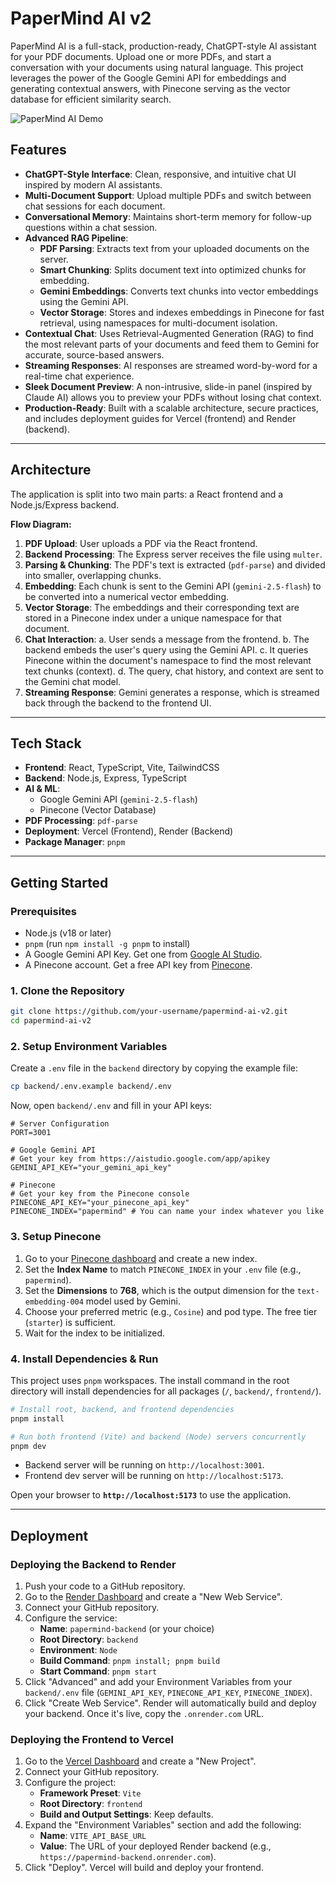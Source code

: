
# PaperMind AI v2

PaperMind AI is a full-stack, production-ready, ChatGPT-style AI assistant for your PDF documents. Upload one or more PDFs, and start a conversation with your documents using natural language. This project leverages the power of the Google Gemini API for embeddings and generating contextual answers, with Pinecone serving as the vector database for efficient similarity search.

![PaperMind AI Demo](https://storage.googleapis.com/maker-suite-assets/project-previews/papermind-demo.gif)

## Features

- **ChatGPT-Style Interface**: Clean, responsive, and intuitive chat UI inspired by modern AI assistants.
- **Multi-Document Support**: Upload multiple PDFs and switch between chat sessions for each document.
- **Conversational Memory**: Maintains short-term memory for follow-up questions within a chat session.
- **Advanced RAG Pipeline**:
    - **PDF Parsing**: Extracts text from your uploaded documents on the server.
    - **Smart Chunking**: Splits document text into optimized chunks for embedding.
    - **Gemini Embeddings**: Converts text chunks into vector embeddings using the Gemini API.
    - **Vector Storage**: Stores and indexes embeddings in Pinecone for fast retrieval, using namespaces for multi-document isolation.
- **Contextual Chat**: Uses Retrieval-Augmented Generation (RAG) to find the most relevant parts of your documents and feed them to Gemini for accurate, source-based answers.
- **Streaming Responses**: AI responses are streamed word-by-word for a real-time chat experience.
- **Sleek Document Preview**: A non-intrusive, slide-in panel (inspired by Claude AI) allows you to preview your PDFs without losing chat context.
- **Production-Ready**: Built with a scalable architecture, secure practices, and includes deployment guides for Vercel (frontend) and Render (backend).

---

## Architecture

The application is split into two main parts: a React frontend and a Node.js/Express backend.

**Flow Diagram:**
1.  **PDF Upload**: User uploads a PDF via the React frontend.
2.  **Backend Processing**: The Express server receives the file using `multer`.
3.  **Parsing & Chunking**: The PDF's text is extracted (`pdf-parse`) and divided into smaller, overlapping chunks.
4.  **Embedding**: Each chunk is sent to the Gemini API (`gemini-2.5-flash`) to be converted into a numerical vector embedding.
5.  **Vector Storage**: The embeddings and their corresponding text are stored in a Pinecone index under a unique namespace for that document.
6.  **Chat Interaction**:
    a. User sends a message from the frontend.
    b. The backend embeds the user's query using the Gemini API.
    c. It queries Pinecone within the document's namespace to find the most relevant text chunks (context).
    d. The query, chat history, and context are sent to the Gemini chat model.
7.  **Streaming Response**: Gemini generates a response, which is streamed back through the backend to the frontend UI.

---

## Tech Stack

- **Frontend**: React, TypeScript, Vite, TailwindCSS
- **Backend**: Node.js, Express, TypeScript
- **AI & ML**:
    - Google Gemini API (`gemini-2.5-flash`)
    - Pinecone (Vector Database)
- **PDF Processing**: `pdf-parse`
- **Deployment**: Vercel (Frontend), Render (Backend)
- **Package Manager**: `pnpm`

---

## Getting Started

### Prerequisites

- Node.js (v18 or later)
- `pnpm` (run `npm install -g pnpm` to install)
- A Google Gemini API Key. Get one from [Google AI Studio](https://aistudio.google.com/app/apikey).
- A Pinecone account. Get a free API key from [Pinecone](https://www.pinecone.io/).

### 1. Clone the Repository

```bash
git clone https://github.com/your-username/papermind-ai-v2.git
cd papermind-ai-v2
```

### 2. Setup Environment Variables

Create a `.env` file in the `backend` directory by copying the example file:

```bash
cp backend/.env.example backend/.env
```

Now, open `backend/.env` and fill in your API keys:

```
# Server Configuration
PORT=3001

# Google Gemini API
# Get your key from https://aistudio.google.com/app/apikey
GEMINI_API_KEY="your_gemini_api_key"

# Pinecone
# Get your key from the Pinecone console
PINECONE_API_KEY="your_pinecone_api_key"
PINECONE_INDEX="papermind" # You can name your index whatever you like
```

### 3. Setup Pinecone

1.  Go to your [Pinecone dashboard](https://app.pinecone.io/) and create a new index.
2.  Set the **Index Name** to match `PINECONE_INDEX` in your `.env` file (e.g., `papermind`).
3.  Set the **Dimensions** to **768**, which is the output dimension for the `text-embedding-004` model used by Gemini.
4.  Choose your preferred metric (e.g., `Cosine`) and pod type. The free tier (`starter`) is sufficient.
5. Wait for the index to be initialized.

### 4. Install Dependencies & Run

This project uses `pnpm` workspaces. The install command in the root directory will install dependencies for all packages (`/`, `backend/`, `frontend/`).

```bash
# Install root, backend, and frontend dependencies
pnpm install

# Run both frontend (Vite) and backend (Node) servers concurrently
pnpm dev
```

- Backend server will be running on `http://localhost:3001`.
- Frontend dev server will be running on `http://localhost:5173`.

Open your browser to **`http://localhost:5173`** to use the application.

---

## Deployment

### Deploying the Backend to Render

1.  Push your code to a GitHub repository.
2.  Go to the [Render Dashboard](https://dashboard.render.com/) and create a "New Web Service".
3.  Connect your GitHub repository.
4.  Configure the service:
    - **Name**: `papermind-backend` (or your choice)
    - **Root Directory**: `backend`
    - **Environment**: `Node`
    - **Build Command**: `pnpm install; pnpm build`
    - **Start Command**: `pnpm start`
5.  Click "Advanced" and add your Environment Variables from your `backend/.env` file (`GEMINI_API_KEY`, `PINECONE_API_KEY`, `PINECONE_INDEX`).
6.  Click "Create Web Service". Render will automatically build and deploy your backend. Once it's live, copy the `.onrender.com` URL.

### Deploying the Frontend to Vercel

1.  Go to the [Vercel Dashboard](https://vercel.com/dashboard) and create a "New Project".
2.  Connect your GitHub repository.
3.  Configure the project:
    - **Framework Preset**: `Vite`
    - **Root Directory**: `frontend`
    - **Build and Output Settings**: Keep defaults.
4.  Expand the "Environment Variables" section and add the following:
    - **Name**: `VITE_API_BASE_URL`
    - **Value**: The URL of your deployed Render backend (e.g., `https://papermind-backend.onrender.com`).
5.  Click "Deploy". Vercel will build and deploy your frontend.
